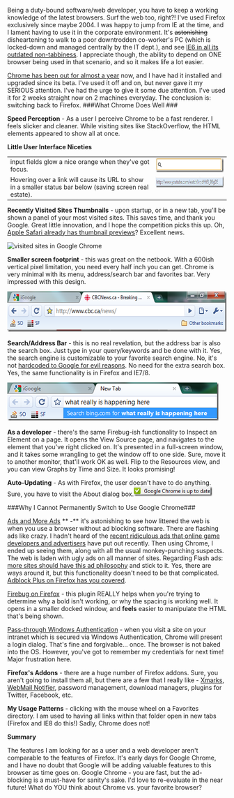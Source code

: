 <!--{Title:"Google Chrome - Please Be Better For Glorious Web Usage", PublishedOn:"2009-07-25T08:44:04", Intro:"Being a duty-bound software/web developer, you have to keep a working knowledge of the latest browse"} -->


Being a duty-bound software/web developer, you have to keep a working knowledge of the latest browsers. Surf the web too, right?! I've used Firefox exclusively since maybe 2004. I was happy to jump from IE at the time, and I lament having to use it in the corporate environment. It's <strike>astonishing</strike> disheartening to walk to a poor downtrodden co-worker's PC (which is locked-down and managed centrally by the IT dept.), and see <a href="http://www.stoplivinginthepast.com/">IE6 in all its outdated non-tabbiness</a>. I appreciate though, the ability to depend on ONE browser being used in that scenario, and so it makes life a lot easier. 

<a href="http://en.wikipedia.org/wiki/Google_chrome">Chrome has been out for almost a year</a> now, and I have had it installed and upgraded since its beta. I've used it off and on, but never gave it my SERIOUS attention. I've had the urge to give it some due attention. I've used it for 2 weeks straight now on 2 machines everyday. The conclusion is: switching back to Firefox.
###What Chrome Does Well ###

**Speed Perception** - As a user I perceive Chrome to be a fast renderer. I feels slicker and cleaner. While visiting sites like StackOverflow, the HTML elements appeared to show all at once.

**Little User Interface Niceties**

  <table border="0" cellspacing="0" cellpadding="2" width="722">
    <tbody>
      <tr>
        <td valign="top" width="473">input fields glow a nice orange when they've got focus.</td>
        <td valign="top" width="247">
    <img   src="img/textbox_styled_chrome.png" width="210" height="33" />
        </td>
      </tr>
      <tr>
        <td valign="top" width="473">Hovering over a link will cause its URL to show in a smaller status bar below (saving screen real estate). </td>
        <td valign="top" width="247">
    <img   src="img/linkurl.png" width="289" height="27" />
        </td>
      </tr>
    </tbody>
  </table>


**Recently Visited Sites Thumbnails** - upon startup, or in a new tab, you'll be shown a panel of your most visited sites. This saves time, and thank you Google. Great little innovation, and I hope the competition picks this up. Oh, <a href="http://images.macnn.com/esta/content/0902/safari4-topsites.jpg">Apple Safari already has thumbnail previews</a>? Excellent news.

<img style="border-right-width: 0px; display: inline; border-top-width: 0px; border-bottom-width: 0px; border-left-width: 0px" title="visited sites in Google Chrome" border="0" alt="visited sites in Google Chrome" src="http://devtxt.com/blog/blogimg/GoogleChromeWantItButPleaseChange_13264/visited.png" width="244" height="152" />


**Smaller screen footprint** - this was great on the netbook. With a 600ish vertical pixel limitation, you need every half inch you can get. Chrome is very minimal with its menu, address/search bar and favorites bar. Very impressed with this design.

<img  src="img/ChromeHeader.png" width="597" height="93" />


**Search/Address Bar** - this is no real revelation, but the address bar is also the search box. Just type in your query/keywords and be done with it. Yes, the search engine is customizable to your favorite search engine. No, it's not <a href="http://www.wired.com/wired/archive/11.01/google_pr.html">hardcoded to Google for evil reasons</a>. No need for the extra search box. Yes, the same functionality is in Firefox and IE7/8.

<img   src="img/search.png" width="486" height="88" />

**As a developer** - there's the same Firebug-ish functionality to Inspect an Element on a page. It opens the View Source page, and navigates to the element that you've right clicked on. It's presented in a full-screen window, and it takes some wrangling to get the window off to one side. Sure, move it to another monitor, that'll work OK as well. Flip to the Resources view, and you can view Graphs by Time and Size. It looks promising!

**Auto-Updating** - As with Firefox, the user doesn't have to do anything. Sure, you have to visit the About dialog box.<img   alt="Google Chrome Is Up To Date" src="img/GoogleChromeIsUpToDate.png" width="181" height="23" />

  <p />
###Why I Cannot Permanently Switch to Use Google Chrome###

<a href="https://addons.mozilla.org/en-US/firefox/addon/1865">Ads and More Ads</a>
** -** it's astonishing to see how littered the web is when you use a browser without ad blocking software. There are flashing ads like crazy. I hadn't heard of the <a href="http://www.codinghorror.com/blog/archives/001286.html">recent ridiculous ads that online game developers and advertisers</a> have put out recently. Then using Chrome, I ended up seeing them, along with all the usual monkey-punching suspects. The web is laden with ugly ads on all manner of sites. Regarding Flash ads: <a href="http://blog.stackoverflow.com/2009/03/responsible-advertising-feed-a-programmer/">more sites should have this ad philosophy</a> and stick to it. Yes, there are ways around it, but this functionality doesn't need to be that complicated. <a href="http://adblockplus.org/en/">Adblock Plus on Firefox has you covered</a>.

<a href="http://getfirebug.com/">Firebug on Firefox</a> - this plugin REALLY helps when you're trying to determine why a bold isn't working, or why the spacing is working well. It opens in a smaller docked window, and **feels** easier to manipulate the HTML that's being shown.

<a href="http://serverfault.com/questions/19914/">Pass-through Windows Authentication</a> - when you visit a site on your intranet which is secured via Windows Authentication, Chrome will present a login dialog. That's fine and forgivable... once. The browser is not baked into the OS. However, you've got to remember my credentials for next time! Major frustration here. 

**Firefox's Addons** - there are a huge number of Firefox addons. Sure, you aren't going to install them all, but there are a few that I really like - <a href="https://addons.mozilla.org/en-US/firefox/addon/2410">Xmarks</a>, <a href="https://addons.mozilla.org/en-US/firefox/addon/4490">WebMail Notifier</a>, password management, download managers, plugins for Twitter, Facebook, etc. 

**My Usage Patterns** - clicking with the mouse wheel on a Favorites directory. I am used to having all links within that folder open in new tabs (Firefox and IE8 do this!) Sadly, Chrome does not!


**Summary**

The features I am looking for as a user and a web developer aren't comparable to the features of Firefox. It's early days for Google Chrome, and I have no doubt that Google will be adding valuable features to this browser as time goes on.
Google Chrome - you are fast, but the ad-blocking is a must-have for sanity's sake. I'd love to re-evaluate in the near future! 
What do YOU think about Chrome vs. your favorite browser?
